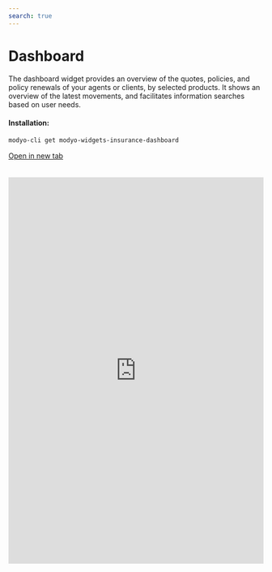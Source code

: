 ```yaml
---
search: true
---
```


# Dashboard

The dashboard widget provides an overview of the quotes, policies, and policy renewals of your agents or clients, by selected products. It shows an overview of the latest movements, and facilitates information searches based on user needs.

#### Installation:

```bash
modyo-cli get modyo-widgets-insurance-dashboard
```

[Open in new tab](https://widgets.modyo.com/insurance/broker/dashboard)

<iframe id="widgetFrame" src="https://widgets.modyo.com/insurance/broker/dashboard" width="100%" frameBorder="0" style="min-height:762px;overflow:auto;margin-top:20px;"/>

| Feature       | Description                                                                                                                                                                                                              |
|---------------------|--------------------------------------------------------------------------------------------------------------------------------------------------------------------------------------------------------------------------|
| Search tool            | Easy-to-search information through key data from quotes and policies. Customize search options and search by product ID, policyholder name, or quote numbers.        |
| Date Filter     | Filters results and optimizes searches based on user needs or time periods established by legal teams.                |
| Results table | Configure key data according to user device and business needs to show a summary of important information on quotes, policies and renewals.                                              |
| Organizer         | Optimize space by customizing displayed results, and use the order filter to sort results by newest, oldest, or alphanumerically.                                                                      |
| New quote    | Quick access to creating new quotes, directly from the main dashboard.                                                                                                            |
| New policy        | Makes it easy to issue policies by searching through current quotes that agents can issue. Displays results of the latest quotes created, to help increase the conversion rate (policy issuance). |

